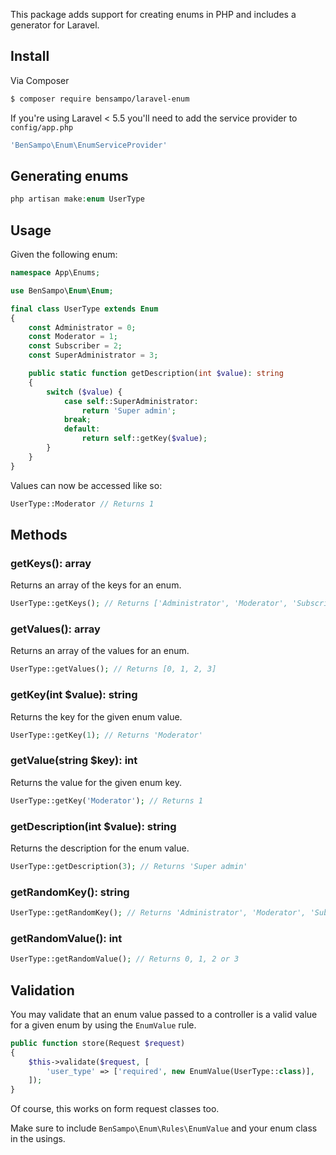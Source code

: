 This package adds support for creating enums in PHP and includes a generator for Laravel.

## Install

Via Composer

``` bash
$ composer require bensampo/laravel-enum
```

If you're using Laravel < 5.5 you'll need to add the service provider to `config/app.php`
``` php
'BenSampo\Enum\EnumServiceProvider'
```

## Generating enums

```php
php artisan make:enum UserType
```

## Usage

Given the following enum:
``` php
namespace App\Enums;

use BenSampo\Enum\Enum;

final class UserType extends Enum
{
    const Administrator = 0;
    const Moderator = 1;
    const Subscriber = 2;
    const SuperAdministrator = 3;

    public static function getDescription(int $value): string
    {
        switch ($value) {
            case self::SuperAdministrator:
                return 'Super admin';
            break;
            default:
                return self::getKey($value);
        }
    }
}
```

Values can now be accessed like so:
``` php
UserType::Moderator // Returns 1
```

## Methods

### getKeys(): array

Returns an array of the keys for an enum.

``` php
UserType::getKeys(); // Returns ['Administrator', 'Moderator', 'Subscriber', 'SuperAdministrator']
```

### getValues(): array

Returns an array of the values for an enum.

``` php
UserType::getValues(); // Returns [0, 1, 2, 3]
```

### getKey(int $value): string

Returns the key for the given enum value.

``` php
UserType::getKey(1); // Returns 'Moderator'
```

### getValue(string $key): int

Returns the value for the given enum key.

``` php
UserType::getKey('Moderator'); // Returns 1
```

### getDescription(int $value): string

Returns the description for the enum value.

``` php
UserType::getDescription(3); // Returns 'Super admin'
```

### getRandomKey(): string

``` php
UserType::getRandomKey(); // Returns 'Administrator', 'Moderator', 'Subscriber' or 'SuperAdministrator'
```

### getRandomValue(): int

``` php
UserType::getRandomValue(); // Returns 0, 1, 2 or 3
```

## Validation

You may validate that an enum value passed to a controller is a valid value for a given enum by using the `EnumValue` rule.

``` php
public function store(Request $request)
{
    $this->validate($request, [
        'user_type' => ['required', new EnumValue(UserType::class)],
    ]);
}
```

Of course, this works on form request classes too.

Make sure to include `BenSampo\Enum\Rules\EnumValue` and your enum class in the usings.
